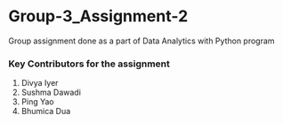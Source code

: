 # Group-3_Assignment-2
Group assignment done as a part of Data Analytics with Python program
### Key Contributors for the assignment
  1. Divya Iyer
  2. Sushma Dawadi
  3. Ping Yao
  4. Bhumica Dua
